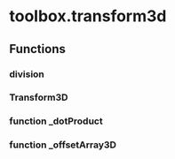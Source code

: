 # toolbox.transform3d


## Functions

### division
### Transform3D
### function _dotProduct
### function _offsetArray3D
